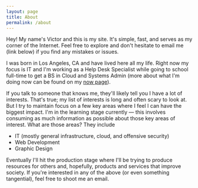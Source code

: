 ```yaml
---
layout: page
title: About
permalink: /about
---
```


Hey! My name's Victor and this is my site. It's simple, fast, and serves as my corner of the Internet. Feel free to explore and don't hesitate to email me (link below) if you find any mistakes or issues.

I was born in Los Angeles, CA and have lived here all my life. Right now my focus is IT and I'm working as a Help Desk Specialist while going to school full-time to get a BS in Cloud and Systems Admin (more about what I'm doing now can be found on my [now page](/now)).

If you talk to someone that knows me, they'll likely tell you I have a lot of interests. That's true; my list of interests is long and often scary to look at. But I try to maintain focus on a few key areas where I feel I can have the biggest impact. I'm in the learning stage currently &mdash; this involves consuming as much information as possible about those key areas of interest. What are those areas? They include 
- IT (mostly general infrastructure, cloud, and offensive security)
- Web Development
- Graphic Design

Eventually I'll hit the production stage where I'll be trying to produce resources for others and, hopefully, products and services that improve society. If you're interested in any of the above (or even something tangential), feel free to shoot me an email.